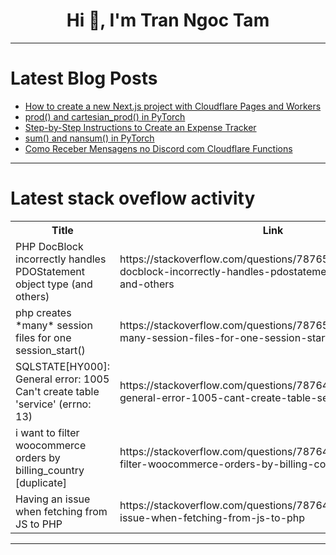 <h1 align="center">Hi 👋, I'm Tran Ngoc Tam</h1>

---

# Latest Blog Posts 
<!-- BLOG-POST-LIST:START -->
- [How to create a new Next.js project with Cloudflare Pages and Workers](https://dev.to/devarshishimpi/how-to-create-a-new-nextjs-project-with-cloudflare-pages-and-workers-43d9)
- [prod&lpar;&rpar; and cartesian_prod&lpar;&rpar; in PyTorch](https://dev.to/hyperkai/prod-and-cartesianprod-in-pytorch-89i)
- [Step-by-Step Instructions to Create an Expense Tracker](https://dev.to/raajaryan/step-by-step-instructions-to-create-an-expense-tracker-4gdg)
- [sum&lpar;&rpar; and nansum&lpar;&rpar; in PyTorch](https://dev.to/hyperkai/sum-and-nansum-in-pytorch-4bdk)
- [Como Receber Mensagens no Discord com Cloudflare Functions](https://dev.to/rhuan/como-receber-mensagens-diretas-no-discord-com-cloudflare-functions-4if)
<!-- BLOG-POST-LIST:END -->

---

# Latest stack oveflow activity
<table>
  <tr><th>Title</th><th>Link</th></tr>
  <!-- STACKOVERFLOW:START --><tr><td>PHP DocBlock incorrectly handles PDOStatement object type &lpar;and others&rpar;</td><td>https://stackoverflow.com/questions/78765152/php-docblock-incorrectly-handles-pdostatement-object-type-and-others</td></tr><tr><td>php creates *many* session files for one session_start&lpar;&rpar;</td><td>https://stackoverflow.com/questions/78765136/php-creates-many-session-files-for-one-session-start</td></tr><tr><td>SQLSTATE[HY000]: General error: 1005 Can&#39;t create table &#39;service&#39; &lpar;errno: 13&rpar;</td><td>https://stackoverflow.com/questions/78764798/sqlstatehy000-general-error-1005-cant-create-table-service-errno-13</td></tr><tr><td>i want to filter woocommerce orders by billing_country [duplicate]</td><td>https://stackoverflow.com/questions/78764787/i-want-to-filter-woocommerce-orders-by-billing-country</td></tr><tr><td>Having an issue when fetching from JS to PHP</td><td>https://stackoverflow.com/questions/78764768/having-an-issue-when-fetching-from-js-to-php</td></tr><!-- STACKOVERFLOW:END -->
</table>

---


